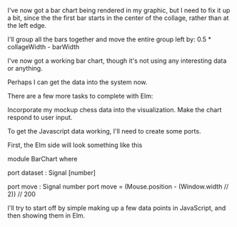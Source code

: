 I've now got a bar chart being rendered in my graphic, but I need to fix it up a bit, since the the first bar starts in the center of the collage, rather than at the left edge. 

I'll group all the bars together and move the entire group left by: 
 0.5 * collageWidth - barWidth

I've now got a working bar chart, though it's not using any interesting data or anything. 

Perhaps I can get the data into the system now. 

There are a few more tasks to complete with Elm: 

Incorporate my mockup chess data into the visualization. 
Make the chart respond to user input. 


To get the Javascript data working, I'll need to create some ports. 

First, the Elm side will look something like this 

module BarChart where

port dataset : Signal [number]

port move : Signal number
port move = (Mouse.position - (Window.width // 2)) // 200

I'll try to start off by simple making up a few data points in JavaScript, and then showing them in Elm. 


